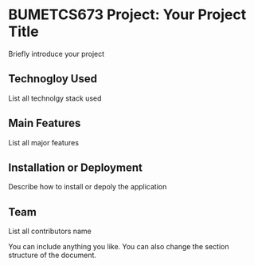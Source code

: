 # BUMETCS673 Project: Your Project Title
Briefly introduce your project 
## Technogloy Used 
List all technolgy stack used
## Main Features
List all major features 
## Installation or Deployment
Describe how to install or depoly the application
## Team
List all contributors name

You can include anything you like. You can also change the section structure of the document.
